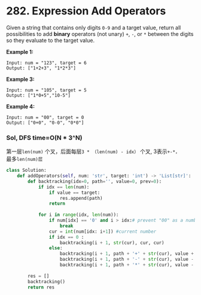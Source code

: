 # 282. Expression Add Operators

Given a string that contains only digits `0-9` and a target value, return all possibilities to add **binary** operators \(not unary\) `+`, `-`, or `*` between the digits so they evaluate to the target value.

**Example 1:**

```text
Input: num = "123", target = 6
Output: ["1+2+3", "1*2*3"] 
```

**Example 3:**

```text
Input: num = "105", target = 5
Output: ["1*0+5","10-5"]
```

**Example 4:**

```text
Input: num = "00", target = 0
Output: ["0+0", "0-0", "0*0"]
```

### Sol, DFS time=O\(N \* 3^N\)

第一层`len(num)` 个叉，后面每层`3 * （len(num) - idx）` 个叉, 3表示`+-*，`     
最多`len(num)层`

```python
class Solution:
    def addOperators(self, num: 'str', target: 'int') -> 'List[str]':
        def backtracking(idx=0, path='', value=0, prev=0):            
            if idx == len(num): 
                if value == target:
                    res.append(path)
                return  
                         
            for i in range(idx, len(num)):
                if num[idx] == '0' and i > idx:# prevent "00" as a number
                    break
                cur = int(num[idx: i+1]) #current number            
                if idx == 0 :
                    backtracking(i + 1, str(cur), cur, cur)
                else:
                    backtracking(i + 1, path + '+' + str(cur), value + cur, cur)
                    backtracking(i + 1, path + '-' + str(cur), value - cur, -cur)
                    backtracking(i + 1, path + '*' + str(cur), value - prev + prev*cur, prev*cur)
        
        res = []
        backtracking()   
        return res
```

